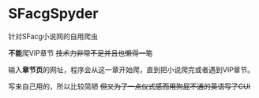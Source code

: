 # SFacgSpyder
针对SFacg小说网的自用爬虫

**不能**爬VIP章节 ~~技术力非常不足并且也懒得一笔~~

输入**章节页**的网址，程序会从这一章开始爬，直到把小说爬完或者遇到VIP章节。

写来自己用的，所以比较简陋 ~~但又为了一点仪式感而用狗屁不通的英语写了CUI~~

